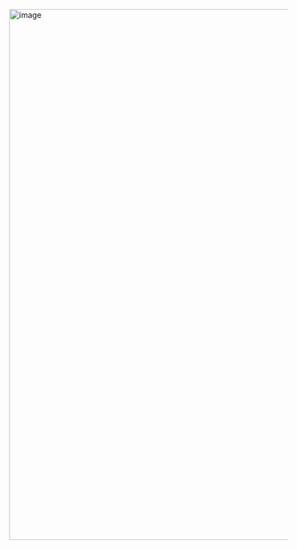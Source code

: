 <img width="959" alt="image" src="https://github.com/user-attachments/assets/806bf7bb-0b1c-454b-9107-201332169773">

